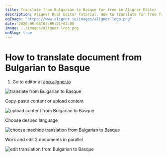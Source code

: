 ```yaml
---
title: Translate from Bulgarian to Basque for free in Aligner Editor
description: Aligner Dual Editor Tutorial. How to translate for free from Bulgarian to Basque. Aligner is multilingual document management platform. 
ogImage: "https://www.aligner.io/images/aligner-logo.png"
date: 2020-05-06T07:09:21+03:00
image: ../images/aligner-logo.png
onBlog: true
---
```


# How to translate document from Bulgarian to Basque

1. Go to editor at [app.aligner.io](https://app.aligner.io "Aligner App web page")

![translate from Bulgarian to Basque](../aligner-blank-editor.png "translate from Bulgarian to Basque")

Copy-paste content or upload content

![upload content from Bulgarian to Basque](../aligner-uploaded-document.png "upload content from Bulgarian to Basque")

Choose desired language

![choose machine translation from Bulgarian to Basque](../aligner-language-dropdown.png "choose machine translation from Bulgarian to Basque")

Work and edit 2 documents in parallel

![edit translation from Bulgarian to Basque](../aligner-double-sitded-editor.png "edit translation from Bulgarian to Basque")

